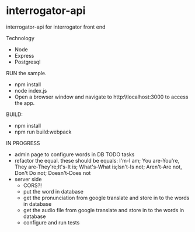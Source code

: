 # interrogator-api
interrogator-api for interrogator front end

Technology
 - Node
 - Express
 - Postgresql
 
RUN the sample.
 -  npm install
 -  node index.js
 -  Open a browser window and navigate to http:\\\\localhost:3000 to access the app.

BUILD:
 - npm install
 - npm run build:webpack 
 
IN PROGRESS
 - admin page to configure words in DB
TODO tasks
 - refactor the equal. these should be equals: I'm-I am; You are-You're, They are-They're;It's-It is; What's-What is;Isn't-Is not; Aren't-Are not, Don't Do not; Doesn't-Does not
 - server side 
   - CORS?!
   - put the word in database
   - get the pronunciation from google translate and store in to the words in database
   - get the audio file from google translate and store in to the words in database
   - configure and run tests
